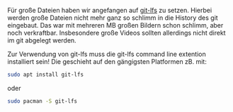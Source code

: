 Für große Dateien haben wir angefangen auf [git-lfs](https://git-lfs.github.com/) zu setzen. Hierbei werden große Dateien nicht mehr ganz so schlimm in die History des git eingebaut.
Das war mit mehreren MB großen Bildern schon schlimm, aber noch verkraftbar. Insbesondere große Videos sollten allerdings nicht direkt im git abgelegt werden.

Zur Verwendung von git-lfs muss die git-lfs command line extention installiert sein!
Die geschieht auf den gängigsten Platformen zB. mit:


```bash
sudo apt install git-lfs
```
oder
```bash
sudo pacman -S git-lfs
```
